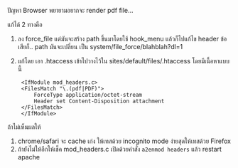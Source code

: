 ปัญหา Browser พยายามอยากจะ render pdf file...

แก้ได้ 2 ทางคือ 

1. ลง force_file แต่มันจะสร้าง path ขึ้นมาโดยใช้ hook_menu แล้วก็ไปแก้ไข header ข้อเสียก็.. path มันจะเปลี่ยน เป็น system/file_force/blahblah?dl=1
2. แก้โดย เอา .htaccess เข้าไปวางไว้ใน sites/default/files/.htaccess โดยมีเนื้อหาแบบนี้

		<IfModule mod_headers.c>
		<FilesMatch "\.(pdf|PDF)">
			ForceType application/octet-stream
			Header set Content-Disposition attachment
		</FilesMatch>
		</IfModule>

ถ้าไม่เห็นผลให้

1. chrome/safari จะ cache เก่ง ให้เทสด้วย incognito mode ง่ายสุดให้เทสด้วย Firefox
2. ถ้ายังไม่ให้อีกให้เช็ค mod_headers.c เปิดด้วยคำสั่ง `a2enmod headers` แล้ว restart apache
